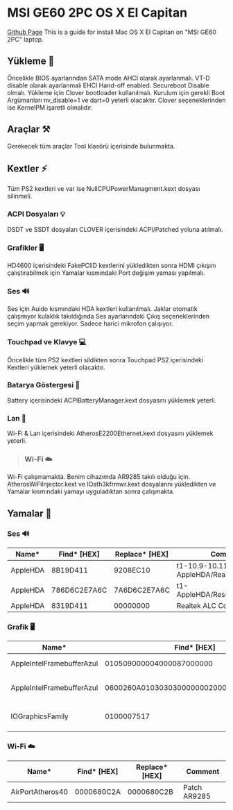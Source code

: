 # MSI GE60 2PC OS X El Capitan
<a href="https://oktay.github.io/GE60-2PC-Hackintosh-El-Capitan/">Github Page</a>
This is a guide for install Mac OS X El Capitan on "MSI GE60 2PC" laptop.

## Yükleme 🚀
Öncelikle BIOS ayarlarından SATA mode AHCI olarak ayarlanmalı. VT-D disable olarak ayarlanmalı EHCI Hand-off enabled. Secureboot Disable olmalı.
Yükleme için Clover bootloader kullanılmalı.
Kurulum için gerekli Boot Argümanları nv_disable=1 ve dart=0 yeterli olacaktır. Clover seçeneklerinden ise KernelPM işaretli olmalıdır.

## Araçlar ⚒
Gerekecek tüm araçlar Tool klasörü içerisinde bulunmakta.

## Kextler ⚡️
Tüm PS2 kextleri ve var ise NullCPUPowerManagment.kext dosyası silinmeli.

### ACPI Dosyaları 💡
DSDT ve SSDT dosyaları CLOVER içerisindeki ACPI/Patched yoluna atılmalı.

### Grafikler 🖥
HD4600 içerisindeki FakePCIID kextlerini yükledikten sonra HDMI çıkışını çalıştırabilmek için Yamalar kısmındaki Port değişim yaması yapılmalı.

### Ses 🔊
Ses için Auido kısmındaki HDA kextleri kullanılmalı. Jaklar otomatik çalışmıyor kulaklık takıldığında Ses ayarlarındaki Çıkış seçeneklerinden seçim yapmak gerekiyor. Sadece harici mikrofon çalışıyor.

### Touchpad ve Klavye 💻
Öncelikle tüm PS2 kextleri sildikten sonra Touchpad PS2 içerisindeki Kextleri yüklemek yeterli olacaktır.

### Batarya Göstergesi 🔋
Battery içerisindeki ACPIBatteryManager.kext dosyasını yüklemek yeterli.

### Lan 📍
Wi-Fi & Lan içerisindeki AtherosE2200Ethernet.kext dosyasını yüklemek yeterli.

> ### Wi-Fi ☁️
Wi-Fi çalışmamakta.
Benim cihazımda AR9285 takılı olduğu için. AtherosWiFiInjector.kext ve IOath3kfrmwr.kext dosyalarını yükledikten ve Yamalar kısmındaki yamayı uyguladıktan sonra çalışmakta.  

## Yamalar 💊

### Ses 🔊

| Name* | Find* [HEX] | Replace* [HEX] | Comment |
| ------ | ----------- |---------------|---------|
| AppleHDA   | 8B19D411 | 9208EC10 | t1-10.9-10.11-AppleHDA/Realtek ALC892 |
| AppleHDA   | 786D6C2E7A6C | 7A6D6C2E7A6C | t1-AppleHDA/Resources/xml>zml |
| AppleHDA   | 8319D411 | 00000000 | Realtek ALC Codec Patch |

### Grafik 🖥

| Name* | Find* [HEX] | Replace* [HEX] | Comment |
| ------ | ----------- |---------------|---------|
| AppleIntelFramebufferAzul   | 010509000004000087000000 | 030603000008000006000000 | Replace port 5 with 7 |
| AppleIntelFramebufferAzul   | 0600260A01030303000000020000300100006000 | 0600260A01030303000000020000300100009000 | 0x0a260006 9MB cursor bytes patch |
| IOGraphicsFamily | 0100007517 | 010000EB17 | Boot graphics glitch |

### Wi-Fi ☁️

| Name* | Find* [HEX] | Replace* [HEX] | Comment |
| ------ | ----------- |---------------|---------|
| AirPortAtheros40   | 0000680C2A | 0000680C2B | Patch AR9285 |
